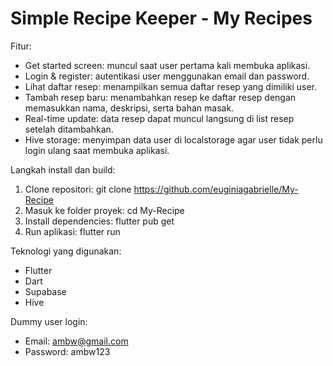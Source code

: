 # Simple Recipe Keeper - My Recipes

Fitur:
- Get started screen: muncul saat user pertama kali membuka aplikasi.
- Login & register: autentikasi user menggunakan email dan password.
- Lihat daftar resep: menampilkan semua daftar resep yang dimiliki user.
- Tambah resep baru: menambahkan resep ke daftar resep dengan memasukkan nama, deskripsi, serta bahan masak.
- Real-time update: data resep dapat muncul langsung di list resep setelah ditambahkan.
- Hive storage: menyimpan data user di localstorage agar user tidak perlu login ulang saat membuka aplikasi.

Langkah install dan build:
1. Clone repositori: 
git clone https://github.com/euginiagabrielle/My-Recipe
2. Masuk ke folder proyek: 
cd My-Recipe
3. Install dependencies:
flutter pub get
4. Run aplikasi: 
flutter run

Teknologi yang digunakan:
- Flutter
- Dart
- Supabase
- Hive

Dummy user login:
- Email: ambw@gmail.com
- Password: ambw123
